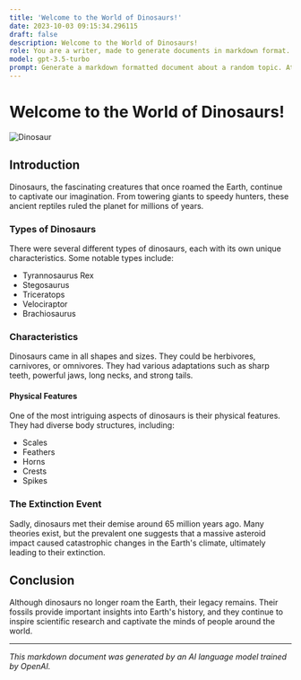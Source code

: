 ```yaml
---
title: 'Welcome to the World of Dinosaurs!'
date: 2023-10-03 09:15:34.296115
draft: false
description: Welcome to the World of Dinosaurs!
role: You are a writer, made to generate documents in markdown format. It is very important that all of the documents you generate are in valid markdown format.
model: gpt-3.5-turbo
prompt: Generate a markdown formatted document about a random topic. At the bottom, include a disclaimer explaining that the document was generated by you. The first line of the document should be the title. Make sure that the entire document is in proper markdown format, using a mix of various tags to make the document visually appealing.
---
```


# Welcome to the World of Dinosaurs!

![Dinosaur](https://images.unsplash.com/photo-1553925516-00bc03a58600)

## Introduction

Dinosaurs, the fascinating creatures that once roamed the Earth, continue to captivate our imagination. From towering giants to speedy hunters, these ancient reptiles ruled the planet for millions of years.

### Types of Dinosaurs

There were several different types of dinosaurs, each with its own unique characteristics. Some notable types include:

- Tyrannosaurus Rex
- Stegosaurus
- Triceratops
- Velociraptor
- Brachiosaurus

### Characteristics

Dinosaurs came in all shapes and sizes. They could be herbivores, carnivores, or omnivores. They had various adaptations such as sharp teeth, powerful jaws, long necks, and strong tails.

#### Physical Features

One of the most intriguing aspects of dinosaurs is their physical features. They had diverse body structures, including:

- Scales
- Feathers
- Horns
- Crests
- Spikes

### The Extinction Event

Sadly, dinosaurs met their demise around 65 million years ago. Many theories exist, but the prevalent one suggests that a massive asteroid impact caused catastrophic changes in the Earth's climate, ultimately leading to their extinction.

## Conclusion

Although dinosaurs no longer roam the Earth, their legacy remains. Their fossils provide important insights into Earth's history, and they continue to inspire scientific research and captivate the minds of people around the world.

---

*This markdown document was generated by an AI language model trained by OpenAI.*